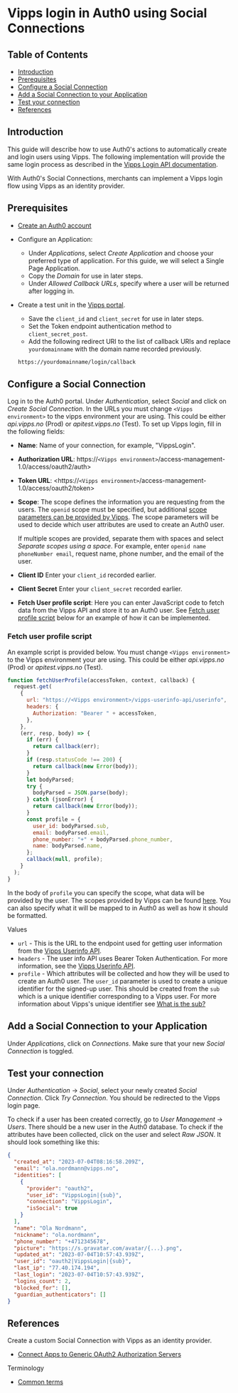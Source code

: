 <!-- START_METADATA
---
title: Vipps login in Auth0 using Social Connections
sidebar_label: Login using Social Connections
sidebar_position: 191
pagination_next: null
pagination_prev: null
---
END_METADATA -->

# Vipps login in Auth0 using Social Connections

<!-- START_COMMENT -->
## Table of Contents

* [Introduction](#introduction)
* [Prerequisites](#prerequisites)
* [Configure a Social Connection](#configure-a-social-connection)
* [Add a Social Connection to your Application](#add-a-social-connection-to-your-application)
* [Test your connection](#test-your-connection)
* [References](#references)
<!-- END_COMMENT -->

## Introduction

This guide will describe how to use Auth0's actions to automatically create and login users using Vipps. The following implementation will provide the same login process as described in the [Vipps Login API documentation](https://developer.vippsmobilepay.com/docs/APIs/login-api/how-it-works/vipps-login-api-howitworks/#the-login-process).

With Auth0's Social Connections, merchants can implement a Vipps login flow using Vipps as an identity provider.

## Prerequisites

* [Create an Auth0 account](https://auth0.com/signup)
* Configure an Application:

  * Under *Applications*, select *Create Application* and choose your preferred type of application. For this guide, we will select a Single Page Application.
  * Copy the *Domain* for use in later steps.
  * Under *Allowed Callback URLs*, specify where a user will be returned after logging in.

* Create a test unit in the [Vipps portal](https://developer.vippsmobilepay.com/docs/developer-resources/portal/).

  * Save the `client_id` and `client_secret` for use in later steps.
  * Set the Token endpoint authentication method to `client_secret_post`.
  * Add the following redirect URI to the list of callback URIs and replace `yourdomainname` with the domain name recorded previously.

  ```bash
  https://yourdomainname/login/callback
  ```

## Configure a Social Connection

Log in to the Auth0 portal. Under *Authentication*, select *Social* and click on *Create Social Connection*. In the URLs you must change `<Vipps environment>` to the vipps environment your are using. This could be either *api.vipps.no* (Prod) or *apitest.vipps.no* (Test). To set up Vipps login, fill in the following fields:

- **Name**: Name of your connection, for example, "VippsLogin".

- **Authorization URL**: https://`<Vipps environment>`/access-management-1.0/access/oauth2/auth>

- **Token URL**: <https://`<Vipps environment>`/access-management-1.0/access/oauth2/token>

- **Scope**: The scope defines the information you are requesting from the users. The `openid` scope must be specified, but additional
[scope parameters can be provided by Vipps](https://developer.vippsmobilepay.com/docs/APIs/login-api/api-guide/core-concepts/#scopes).
The scope parameters will be used to decide which user attributes are used to create an Auth0 user.

  If multiple scopes are provided, separate them with spaces and select *Separate scopes using a space*.
For example, enter `openid name phoneNumber email`, request name, phone number, and the email of the user.

- **Client ID** Enter your `client_id` recorded earlier.

- **Client Secret** Enter your `client_secret` recorded earlier.

- **Fetch User profile script**: Here you can enter JavaScript code to fetch data from the Vipps API and store it to an Auth0 user. See [Fetch user profile script](#fetch-user-profile-script) below for an example of how it can be implemented.

### Fetch user profile script

An example script is provided below. You must change `<Vipps environment>` to the Vipps environment your are using. This could be either *api.vipps.no* (Prod) or *apitest.vipps.no* (Test).


```js
function fetchUserProfile(accessToken, context, callback) {
  request.get(
    {
      url: "https://<Vipps environment>/vipps-userinfo-api/userinfo",
      headers: {
        Authorization: "Bearer " + accessToken,
      },
    },
    (err, resp, body) => {
      if (err) {
        return callback(err);
      }
      if (resp.statusCode !== 200) {
        return callback(new Error(body));
      }
      let bodyParsed;
      try {
        bodyParsed = JSON.parse(body);
      } catch (jsonError) {
        return callback(new Error(body));
      }
      const profile = {
        user_id: bodyParsed.sub,
        email: bodyParsed.email,
        phone_number: "+" + bodyParsed.phone_number,
        name: bodyParsed.name,
      };
      callback(null, profile);
    }
  );
}
```


In the body of `profile` you can specify the scope, what data will be provided by the user. The scopes provided by Vipps can be found [here](https://developer.vippsmobilepay.com/docs/APIs/login-api/api-guide/core-concepts/#scopes). You can also specify what it will be mapped to in Auth0 as well as how it should be formatted. 

Values

* `url` - This is the URL to the endpoint used for getting user information from the [Vipps Userinfo API](https://developer.vippsmobilepay.com/docs/APIs/userinfo-api/).
* `headers` - The user info API uses Bearer Token Authentication. For more information, see the [Vipps Userinfo API](https://developer.vippsmobilepay.com/docs/APIs/userinfo-api/).
* `profile` - Which attributes will be collected and how they will be used to create an Auth0 user. The `user_id` parameter is used to create a unique identifier for the signed-up user. This should be created from the `sub` which is a unique identifier corresponding to a Vipps user. For more information about Vipps's unique identifier see [What is the sub?](https://developer.vippsmobilepay.com/docs/APIs/userinfo-api/userinfo-api-faq/#what-is-the-sub)

## Add a Social Connection to your Application

Under *Applications*, click on *Connections*. Make sure that your new *Social Connection* is toggled.

## Test your connection

Under *Authentication* -> *Social*, select your newly created *Social Connection*. Click *Try Connection*. You should be redirected to the Vipps login page.

To check if a user has been created correctly, go to *User Management* -> *Users*. There should be a new user in the Auth0 database. To check if the attributes have been collected, click on the user and select *Raw JSON*. It should look something like this:

```json
{
  "created_at": "2023-07-04T08:16:58.209Z",
  "email": "ola.nordmann@vipps.no",
  "identities": [
    {
      "provider": "oauth2",
      "user_id": "VippsLogin|{sub}",
      "connection": "VippsLogin",
      "isSocial": true
    }
  ],
  "name": "Ola Nordmann",
  "nickname": "ola.nordmann",
  "phone_number": "+4712345678",
  "picture": "https://s.gravatar.com/avatar/{...}.png",
  "updated_at": "2023-07-04T10:57:43.939Z",
  "user_id": "oauth2|VippsLogin|{sub}",
  "last_ip": "77.40.174.194",
  "last_login": "2023-07-04T10:57:43.939Z",
  "logins_count": 2,
  "blocked_for": [],
  "guardian_authenticators": []
}
```

## References

Create a custom Social Connection with Vipps as an identity provider.

* [Connect Apps to Generic OAuth2 Authorization Servers](https://auth0.com/docs/authenticate/identity-providers/social-identity-providers/oauth2)

Terminology
- [Common terms](https://developer.vippsmobilepay.com/docs/terminology/#common-terms)